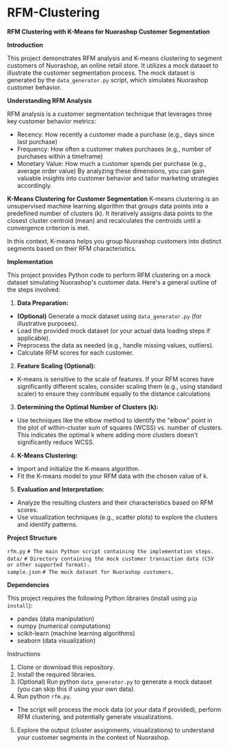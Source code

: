 # RFM-Clustering

**RFM Clustering with K-Means for Nuorashop Customer Segmentation**

**Introduction**

This project demonstrates RFM analysis and K-means clustering to segment customers of Nuorashop, an online retail store. It utilizes a mock dataset to illustrate the customer segmentation process. The mock dataset is generated by the ```data_generator.py``` script, which simulates Nuorashop customer behavior.

**Understanding RFM Analysis**

RFM analysis is a customer segmentation technique that leverages three key customer behavior metrics:

  * Recency: How recently a customer made a purchase (e.g., days since last purchase)
  * Frequency: How often a customer makes purchases (e.g., number of purchases within a timeframe)
  * Monetary Value: How much a customer spends per purchase (e.g., average order value)
By analyzing these dimensions, you can gain valuable insights into customer behavior and tailor marketing strategies accordingly.

**K-Means Clustering for Customer Segmentation**
K-means clustering is an unsupervised machine learning algorithm that groups data points into a predefined number of clusters (k). It iteratively assigns data points to the closest cluster centroid (mean) and recalculates the centroids until a convergence criterion is met.

In this context, K-means helps you group Nuorashop customers into distinct segments based on their RFM characteristics.

**Implementation**

This project provides Python code to perform RFM clustering on a mock dataset simulating Nuorashop's customer data. Here's a general outline of the steps involved:

1. **Data Preparation:**

  * **(Optional)** Generate a mock dataset using ```data_generator.py``` (for illustrative purposes).
  * Load the provided mock dataset (or your actual data loading steps if applicable).
  * Preprocess the data as needed (e.g., handle missing values, outliers).
  * Calculate RFM scores for each customer.
  
2. **Feature Scaling (Optional):**

* K-means is sensitive to the scale of features. If your RFM scores have significantly different scales, consider scaling them (e.g., using standard scaler) to ensure they contribute equally to the distance calculations

3. **Determining the Optimal Number of Clusters (k):**

* Use techniques like the elbow method to identify the "elbow" point in the plot of within-cluster sum of squares (WCSS) vs. number of clusters. This indicates the optimal k where adding more clusters doesn't significantly reduce WCSS.

4. **K-Means Clustering:**

* Import and initialize the K-means algorithm.
* Fit the K-means model to your RFM data with the chosen value of k.

5. **Evaluation and Interpretation:**

* Analyze the resulting clusters and their characteristics based on RFM scores.
* Use visualization techniques (e.g., scatter plots) to explore the clusters and identify patterns.

**Project Structure**

```rfm.py```                   ```# The main Python script containing the implementation steps.```  
```data/```                    ```# Directory containing the mock customer transaction data (CSV or other supported format).```  
```sample.json```              ```# The mock dataset for Nuorashop customers.```  

**Dependencies**

This project requires the following Python libraries (install using ```pip install```):

* pandas (data manipulation)
* numpy (numerical computations)
* scikit-learn (machine learning algorithms)
* seaborn (data visualization)

Instructions

1. Clone or download this repository.
2. Install the required libraries.
3. (Optional) Run python ```data_generator.py``` to generate a mock dataset (you can skip this if using your own data).
4. Run python ```rfm.py```.
  * The script will process the mock data (or your data if provided), perform RFM clustering, and potentially generate visualizations.
5. Explore the output (cluster assignments, visualizations) to understand your customer segments in the context of Nuorashop.
